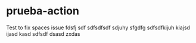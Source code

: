 # prueba-action

Test to fix spaces issue
fdsfj
sdf
sdfsdfsdf
sdjuhy
sfgdfg
sdfsdfkijuh
kiajsd
ijasd
kasd
sdfsdf
dsasd
zxdas
